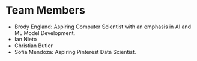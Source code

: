 # Team Members

- Brody England: Aspiring Computer Scientist with an emphasis in AI and ML Model Development.
- Ian Nieto
- Christian Butler
- Sofia Mendoza: Aspiring Pinterest Data Scientist.
